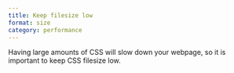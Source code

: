 ```yaml
---
title: Keep filesize low
format: size
category: performance
---
```


Having large amounts of CSS will slow down your webpage, so it is important to keep CSS filesize low.
